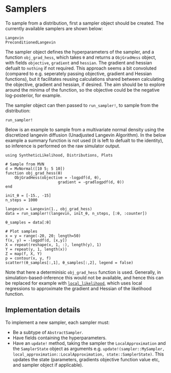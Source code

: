 # Samplers
To sample from a distribution, first a sampler object should be created. The currently available samplers are shown below:

```@docs
Langevin
PreconditionedLangevin
```

The sampler object defines the hyperparameters of the sampler, and a function `obj_grad_hess`, which takes `θ` and returns a `ObjGradHess` object, with fields `objective`, `gradient` and `hessian`. The gradient and hessian defualt to `nothing` if not required. This approach seems a bit convoluted (compared to e.g. seperately passing objective, gradient and Hessian functions), but it facilitates reusing calculations shared between calculating the objective, gradient and hessian, if desired. The aim should be to explore around the minima of the function, so the objective could be the negative log-posterior, for example.

The sampler object can then passed to `run_sampler!`, to sample from the distribution:
```@docs
run_sampler!
```

Below is an example to sample from a multivariate normal density using the discretized langevin diffusion (Unadjusted Langevin Algorithm). In the below example a summary function is not used (it is left to defualt to the identity), so inference is performed on the raw simulator output.

```@example
using SyntheticLikelihood, Distributions, Plots

# Sample from MVN
d = MvNormal([10 5; 5 10])
function obj_grad_hess(θ)
    ObjGradHess(objective = -logpdf(d, θ),
                       gradient = -gradlogpdf(d, θ))
end

init_θ = [-15., -15]
n_steps = 1000

langevin = Langevin(1., obj_grad_hess)
data = run_sampler!(langevin, init_θ, n_steps, [:θ, :counter])

θ_samples = data[:θ]

# Plot samples
x = y = range(-20, 20; length=50)
f(x, y) = -logpdf(d, [x,y])
X = repeat(reshape(x, 1, :), length(y), 1)
Y = repeat(y, 1, length(x))
Z = map(f, X, Y)
p = contour(x, y, f)
scatter!(θ_samples[:,1], θ_samples[:,2], legend = false)
```
Note that here a determinisic `obj_grad_hess` function is used. Generally, in simulation-based-inference this would not be available, and hence this can be replaced for example with [`local_likelihood`](@ref), which uses local regressions to approximate the gradient and Hessian of the likelihood function.

## Implementation details
To implement a new sampler, each sampler must:
- Be a subtype of `AbstractSampler`.
- Have fields containing the hyperparameters.
- Have an `update!` method, taking the sampler the `LocalApproximation` and the `SamplerState` object as arguments e.g. `update!(sampler::MySampler, local_approximation::LocalApproximation, state::SamplerState)`. This updates the state (parameters, gradients objective function value etc, and sampler object if applicable).
